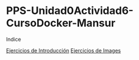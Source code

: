 # PPS-Unidad0Actividad6-CursoDocker-Mansur
Indice

[Ejercicios de Introducción](Introduccion.md)
[Ejercicios de Images](Ejercicio2.md)
